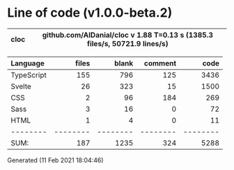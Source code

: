 # Line of code (v1.0.0-beta.2)

| cloc | github.com/AlDanial/cloc v 1.88  T=0.13 s (1385.3 files/s, 50721.9 lines/s) |
| ---- | --------------------------------------------------------------------------- |

| Language   |    files |    blank |  comment |     code |
| :--------- | -------: | -------: | -------: | -------: |
| TypeScript |      155 |      796 |      125 |     3436 |
| Svelte     |       26 |      323 |       15 |     1500 |
| CSS        |        2 |       96 |      184 |      269 |
| Sass       |        3 |       16 |        0 |       72 |
| HTML       |        1 |        4 |        0 |       11 |
| --------   | -------- | -------- | -------- | -------- |
| SUM:       |      187 |     1235 |      324 |     5288 |

Generated (11 Feb 2021 18:04:46)
